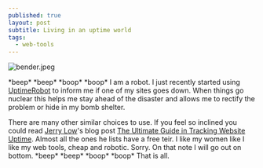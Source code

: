 ```yaml
---
published: true
layout: post
subtitle: Living in an uptime world
tags:
  - web-tools
---
```

![bender.jpeg]({{site.baseurl}}/images/bender.jpeg)
 
 \*beep\* \*beep\* \*boop\* \*boop\* I am a robot. I just recently started using [UptimeRobot](https://uptimerobot.com/) to inform me if one of my sites goes down. When things go nuclear this helps me stay ahead of the disaster and allows me to rectify the problem or hide in my bomb shelter. 

There are many other similar choices to use. If you feel so inclined you could read [Jerry Low](https://www.webhostingsecretrevealed.net/author/jerry-low/)'s blog post [The Ultimate Guide in Tracking Website Uptime](https://www.webhostingsecretrevealed.net/blog/web-hosting-guides/the-ultimate-guide-in-tracking-website-uptime/). Almost all the ones he lists have a free teir. I like my women like I like my web tools, cheap and robotic. Sorry. On that note I will go out on bottom. \*beep\* \*beep\* \*boop\* \*boop\* That is all.
